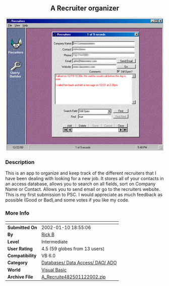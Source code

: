 ﻿<div align="center">

## A Recruiter organizer

<img src="PIC20001222187546221.jpg">
</div>

### Description

This is an app to organize and keep track of the different recruiters that I have been dealing with looking for a new job. It stores all of your contacts in an access database, allows you to search on all fields, sort on Company Name or Contact. Allows you to send email or go to the recruiters website. This is my first submission to PSC. I would appreciate as much feedback as possible (Good or Bad),and some votes if you like my code.
 
### More Info
 


<span>             |<span>
---                |---
**Submitted On**   |2002-01-10 18:55:06
**By**             |[Rick B](https://github.com/Planet-Source-Code/PSCIndex/blob/master/ByAuthor/rick-b.md)
**Level**          |Intermediate
**User Rating**    |4.5 (59 globes from 13 users)
**Compatibility**  |VB 6\.0
**Category**       |[Databases/ Data Access/ DAO/ ADO](https://github.com/Planet-Source-Code/PSCIndex/blob/master/ByCategory/databases-data-access-dao-ado__1-6.md)
**World**          |[Visual Basic](https://github.com/Planet-Source-Code/PSCIndex/blob/master/ByWorld/visual-basic.md)
**Archive File**   |[A\_Recruite482501122002\.zip](https://github.com/Planet-Source-Code/rick-b-a-recruiter-organizer__1-13800/archive/master.zip)








